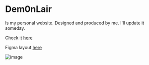 # Dem0nLair
Is my personal website. Designed and produced by me. I'll update it someday.

Check it [here](https://zeromask1337.github.io/Dem0nLair/)

Figma layout [here](https://www.figma.com/file/urtDgVKzRXNfKK1fTgvCMa/Dem0nLair?node-id=0%3A1)

![image](https://user-images.githubusercontent.com/22420621/117801281-c8c4ad00-b25c-11eb-821c-ff16bacc1456.png)

